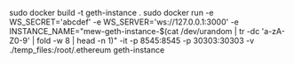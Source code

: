 sudo docker build -t geth-instance .
sudo docker run -e WS_SECRET='abcdef' -e WS_SERVER='ws://127.0.0.1:3000' -e INSTANCE_NAME="mew-geth-instance-$(cat /dev/urandom | tr -dc 'a-zA-Z0-9' | fold -w 8 | head -n 1)" -it -p 8545:8545 -p 30303:30303 -v ./temp_files:/root/.ethereum geth-instance